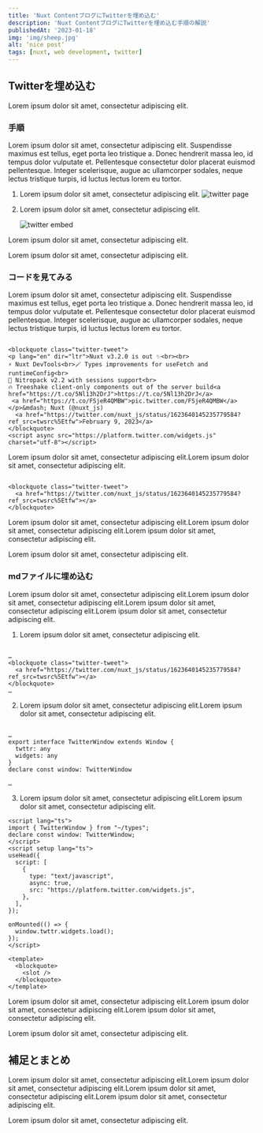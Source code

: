 ```yaml
---
title: 'Nuxt ContentブログにTwitterを埋め込む'
description: 'Nuxt ContentブログにTwitterを埋め込む手順の解説'
publishedAt: '2023-01-18'
img: 'img/sheep.jpg'
alt: ‘nice post‘
tags: [nuxt, web development, twitter]
---
```


<blockquote class="twitter-tweet">
<a href="https://twitter.com/nuxt_js/status/1623640145235779584?ref_src=twsrc%5Etfw"></a>
</blockquote>

## Twitterを埋め込む

Lorem ipsum dolor sit amet, consectetur adipiscing elit. 

### 手順

Lorem ipsum dolor sit amet, consectetur adipiscing elit. Suspendisse maximus est tellus, eget porta leo tristique a. Donec hendrerit massa leo, id tempus dolor vulputate et. Pellentesque consectetur dolor placerat euismod pellentesque. Integer scelerisque, augue ac ullamcorper sodales, neque lectus tristique turpis, id luctus lectus lorem eu tortor.

1. Lorem ipsum dolor sit amet, consectetur adipiscing elit. 
    ![twitter page](/img/blog/10/twitter-page.png)

2. Lorem ipsum dolor sit amet, consectetur adipiscing elit.

    ![twitter embed](/img/blog/10/twitter-embed.png)

Lorem ipsum dolor sit amet, consectetur adipiscing elit.

Lorem ipsum dolor sit amet, consectetur adipiscing elit.

### コードを見てみる

Lorem ipsum dolor sit amet, consectetur adipiscing elit. Suspendisse maximus est tellus, eget porta leo tristique a. Donec hendrerit massa leo, id tempus dolor vulputate et. Pellentesque consectetur dolor placerat euismod pellentesque. Integer scelerisque, augue ac ullamcorper sodales, neque lectus tristique turpis, id luctus lectus lorem eu tortor. 

```[取得した生データ（見やすいように改行を挿入済み）]{8}

<blockquote class="twitter-tweet">
<p lang="en" dir="ltr">Nuxt v3.2.0 is out ✨<br><br>
⚡️ Nuxt DevTools<br>🪄 Types improvements for useFetch and runtimeConfig<br>
💪 Nitropack v2.2 with sessions support<br>
🔥 Treeshake client-only components out of the server build<a href="https://t.co/5Nl13h2DrJ">https://t.co/5Nl13h2DrJ</a>
 <a href="https://t.co/FSjeR4QMBW">pic.twitter.com/FSjeR4QMBW</a></p>&mdash; Nuxt (@nuxt_js)
  <a href="https://twitter.com/nuxt_js/status/1623640145235779584?ref_src=twsrc%5Etfw">February 9, 2023</a>
</blockquote>
<script async src="https://platform.twitter.com/widgets.js" charset="utf-8"></script>
```

Lorem ipsum dolor sit amet, consectetur adipiscing elit.Lorem ipsum dolor sit amet, consectetur adipiscing elit.

```[実際に利用するデータ]

<blockquote class="twitter-tweet">
  <a href="https://twitter.com/nuxt_js/status/1623640145235779584?ref_src=twsrc%5Etfw"></a>
</blockquote>
```

Lorem ipsum dolor sit amet, consectetur adipiscing elit.Lorem ipsum dolor sit amet, consectetur adipiscing elit.Lorem ipsum dolor sit amet, consectetur adipiscing elit.

Lorem ipsum dolor sit amet, consectetur adipiscing elit.

### mdファイルに埋め込む

Lorem ipsum dolor sit amet, consectetur adipiscing elit.Lorem ipsum dolor sit amet, consectetur adipiscing elit.Lorem ipsum dolor sit amet, consectetur adipiscing elit.Lorem ipsum dolor sit amet, consectetur adipiscing elit.

1. Lorem ipsum dolor sit amet, consectetur adipiscing elit.

```vue[/content/埋め込むファイル名.md]

…
<blockquote class="twitter-tweet">
  <a href="https://twitter.com/nuxt_js/status/1623640145235779584?ref_src=twsrc%5Etfw"></a>
</blockquote>
…
```
2. Lorem ipsum dolor sit amet, consectetur adipiscing elit.Lorem ipsum dolor sit amet, consectetur adipiscing elit.
```ts[types.ts]

…
export interface TwitterWindow extends Window {
  twttr: any
  widgets: any
}
declare const window: TwitterWindow

…
```

3. Lorem ipsum dolor sit amet, consectetur adipiscing elit.Lorem ipsum dolor sit amet, consectetur adipiscing elit.

```vue[/components/content/ProseBlockquote.vue]
<script lang="ts">
import { TwitterWindow } from "~/types";
declare const window: TwitterWindow;
</script>
<script setup lang="ts">
useHead({
  script: [
    {
      type: "text/javascript",
      async: true,
      src: "https://platform.twitter.com/widgets.js",
    },
  ],
});

onMounted(() => {
  window.twttr.widgets.load();
});
</script>

<template>
  <blockquote>
    <slot />
  </blockquote>
</template>
```

Lorem ipsum dolor sit amet, consectetur adipiscing elit.Lorem ipsum dolor sit amet, consectetur adipiscing elit.Lorem ipsum dolor sit amet, consectetur adipiscing elit.

Lorem ipsum dolor sit amet, consectetur adipiscing elit.

## 補足とまとめ

Lorem ipsum dolor sit amet, consectetur adipiscing elit.Lorem ipsum dolor sit amet, consectetur adipiscing elit.Lorem ipsum dolor sit amet, consectetur adipiscing elit.Lorem ipsum dolor sit amet, consectetur adipiscing elit.

Lorem ipsum dolor sit amet, consectetur adipiscing elit.
